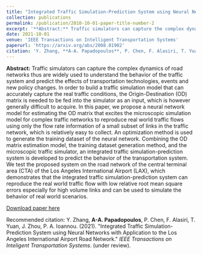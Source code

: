 ```yaml
---
title: "Integrated Traffic Simulation-Prediction System using Neural Networks with Application to the Los Angeles International Airport Road Network"
collection: publications
permalink: /publication/2010-10-01-paper-title-number-2
excerpt: '**Abstract:** Traffic simulators can capture the complex dynamics of road networks thus are widely used to understand the behavior of the traffic system and predict the effects of transportation technologies, events and new policy changes. In order to build a traffic simulation model that can accurately capture the real traffic conditions, the Origin-Destination (OD) matrix is needed to be fed into the simulator as an input, which is however generally difficult to acquire. In this paper, we propose a neural network model for estimating the OD matrix that excites the microscopic simulation model for complex traffic networks to reproduce real world traffic flows using only the flow rate information of a small subset of links in the traffic network, which is relatively easy to collect. An optimization method is used to generate the training dataset of the neural network. Combining the OD matrix estimation model, the training dataset generation method, and the microscopic traffic simulator, an integrated traffic simulation-prediction system is developed to predict the behavior of the transportation system. We test the proposed system on the road network of the central terminal area (CTA) of the Los Angeles International Airport (LAX), which demonstrates that the  integrated traffic simulation-prediction system can reproduce the real world traffic flow with low relative root mean square errors especially for high volume links and can be used to simulate the behavior of real world scenarios.'
date: 2021-10-01
venue: 'IEEE Transactions on Intelligent Transportation Systems'
paperurl: 'https://arxiv.org/abs/2008.01902'
citation: 'Y. Zhang, **A-A. Papadopoulos**, P. Chen, F. Alasiri, T. Yuan, J. Zhou, P. A. Ioannou. (2021). "Integrated Traffic Simulation-Prediction System using Neural Networks with Application to the Los Angeles International Airport Road Network." <i>IEEE Transactions on Inteligent Transportation Systems</i>. (under review).'
---
```

**Abstract:** Traffic simulators can capture the complex dynamics of road networks thus are widely used to understand the behavior of the traffic system and predict the effects of transportation technologies, events and new policy changes. In order to build a traffic simulation model that can accurately capture the real traffic conditions, the Origin-Destination (OD) matrix is needed to be fed into the simulator as an input, which is however generally difficult to acquire. In this paper, we propose a neural network model for estimating the OD matrix that excites the microscopic simulation model for complex traffic networks to reproduce real world traffic flows using only the flow rate information of a small subset of links in the traffic network, which is relatively easy to collect. An optimization method is used to generate the training dataset of the neural network. Combining the OD matrix estimation model, the training dataset generation method, and the microscopic traffic simulator, an integrated traffic simulation-prediction system is developed to predict the behavior of the transportation system. We test the proposed system on the road network of the central terminal area (CTA) of the Los Angeles International Airport (LAX), which demonstrates that the  integrated traffic simulation-prediction system can reproduce the real world traffic flow with low relative root mean square errors especially for high volume links and can be used to simulate the behavior of real world scenarios.

[Download paper here](https://arxiv.org/pdf/2008.01902.pdf)

Recommended citation: Y. Zhang, **A-A. Papadopoulos**, P. Chen, F. Alasiri, T. Yuan, J. Zhou, P. A. Ioannou. (2021). "Integrated Traffic Simulation-Prediction System using Neural Networks with Application to the Los Angeles International Airport Road Network." <i>IEEE Transactions on Inteligent Transportation Systems</i>. (under review).
